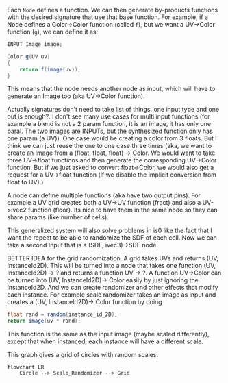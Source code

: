 Each `Node` defines a function. We can then generate by-products functions with the desired signature that use that base function.
For example, if a Node defines a Color->Color function (called `f`), but we want a UV->Color function (`g`), we can define it as:

```glsl
INPUT Image image;

Color g(UV uv)
{
    return f(image(uv));
}
```

This means that the node needs another node as input, which will have to generate an Image too (aka UV->Color function).

Actually signatures don't need to take list of things, one input type and one out is enough?. I don't see many use cases for multi input functions (for example a blend is not a 2 param function, it is an image, it has only one paral. The two images are INPUTs, but the synthesized function only has one param (a UV)). One case would be creating a color from 3 floats. But I think we can just reuse the one to one case three times (aka, we want to create an Image from a (float, float, float) -> Color. We would want to take three UV->float functions and then generate the corresponding UV->Color function. But if we just asked to convert float->Color, we would also get a request for a UV->float function (if we disable the implicit conversion from float to UV).)

A node can define multiple functions (aka have two output pins). For example a UV grid creates both a UV->UV function (fract) and also a UV->ivec2 function (floor). Its nice to have them in the same node so they can share params (like number of cells).

This generalized system will also solve problems in is0 like the fact that I want the repeat to be able to randomize the SDF of each cell. Now we can take a second Input that is a (SDF, ivec3)->SDF node.

BETTER IDEA for the grid randomization. A grid takes UVs and returns (UV, InstanceId2D). This will be turned into a node that takes one function (UV, InstanceId2D) -> ? and returns a function UV -> ?.
A function UV->Color can be turned into (UV, InstanceId2D)-> Color easily by just ignoring the InstanceId2D. And we can create randomizer and other effects that modify each instance. For example scale randomizer takes an image as input and creates a (UV, InstanceId2D)-> Color function by doing
```glsl
float rand = random(instance_id_2D);
return image(uv * rand);
```
This function is the same as the input image (maybe scaled differently), except that when instanced, each instance will have a different scale.

This graph gives a grid of circles with random scales:
```mermaid
flowchart LR
    Circle --> Scale_Randomizer --> Grid
```